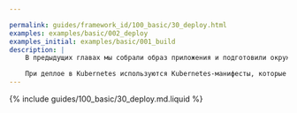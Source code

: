 ```yaml
---

permalink: guides/framework_id/100_basic/30_deploy.html
examples: examples/basic/002_deploy
examples_initial: examples/basic/001_build
description: |
    В предыдущих главах мы собрали образ приложения и подготовили окружение для его развертывания. Теперь развернём приложение в ранее подготовленном кластере Kubernetes.

    При деплое в Kubernetes используются Kubernetes-манифесты, которые описывают ресурсы (объекты Kubernetes), необходимые для работы приложений. Эти ресурсы включают в себя, к примеру, Deployment, отвечающий за запуск приложений в контейнерах, и Service/Ingress, отвечающие за доступ к запущенным приложениям изнутри и извне кластера.
---
```


{% include guides/100_basic/30_deploy.md.liquid %}
